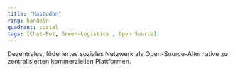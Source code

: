 ```yaml
---
title: "Mastodon"
ring: handeln
quadrant: sozial
tags: [Chat-Bot, Green-Logistics , Open Source]
---
```


Dezentrales, föderiertes soziales Netzwerk als Open-Source-Alternative zu zentralisierten kommerziellen Plattformen.

